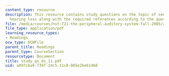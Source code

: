 ```yaml
---
content_type: resource
description: This resource contains study questions on the topic of sensorineural
  hearing loss along with the required references according to the question.
file: /media/courses/hst-721-the-peripheral-auditory-system-fall-2005/a897cba9739f24c511c8005e2be61468_study_qs_ds_11.pdf
file_type: application/pdf
learning_resource_types:
- Readings
ocw_type: OCWFile
parent_title: Readings
parent_type: CourseSection
resourcetype: Document
title: study_qs_ds_11.pdf
uid: a897cba9-739f-24c5-11c8-005e2be61468
---
```

